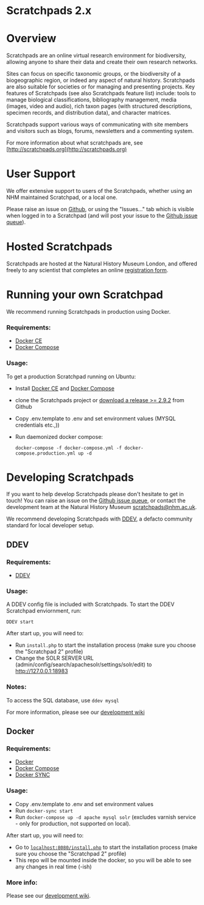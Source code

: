 Scratchpads 2.x
===============

# Overview

Scratchpads are an online virtual research environment for biodiversity,
allowing anyone to share their data and create their own research networks.

Sites can focus on specific taxonomic groups, or the biodiversity of a
biogeographic region, or indeed any aspect of natural history. Scratchpads are
also suitable for societies or for managing and presenting projects. Key
features of Scratchpads (see also Scratchpads feature list) include: tools to
manage biological classifications, bibliography management, media (images,
video and audio), rich taxon pages (with structured descriptions, specimen
records, and distribution data), and character matrices.

Scratchpads support various ways of communicating with site members and
visitors such as blogs, forums, newsletters and a commenting system.

For more information about what scratchpads are, see [http://scratchpads.org](http://scratchpads.org)

# User Support

We offer extensive support to users of the Scratchpads, whether using an NHM maintained Scratchpad, or a local one.

Please raise an issue on [Github](https://github.com/NaturalHistoryMuseum/scratchpads2/issues), or using the "Issues..." tab which is visible when logged in to a Scratchpad (and will post your issue to the [Github issue queue](https://github.com/NaturalHistoryMuseum/scratchpads2/issues)).

# Hosted Scratchpads

Scratchpads are hosted at the Natural History Museum London, and offered freely to
any scientist that completes an online [registration
form](http://get.scratchpads.org).


# Running your own Scratchpad

We recommend running Scratchpads in production using Docker.

### Requirements:

  - [Docker CE](https://docs.docker.com/install/linux/docker-ce/ubuntu/)
  - [Docker Compose](https://docs.docker.com/compose/install/)

### Usage:

To get a production Scratchpad running on Ubuntu:

- Install [Docker CE](https://docs.docker.com/install/linux/docker-ce/ubuntu/) and [Docker Compose](https://docs.docker.com/compose/install/)

- clone the Scratchpads project or [download a release >= 2.9.2](https://github.com/NaturalHistoryMuseum/scratchpads2/releases) from Github

- Copy .env.template to .env and set environment values (MYSQL credentials etc.,))

- Run daemonized docker compose:

    ```docker-compose -f docker-compose.yml -f docker-compose.production.yml up -d```

# Developing Scratchpads

If you want to help develop Scratchpads please don't hesitate to get in touch! You can raise an issue on the [Github issue queue](https://github.com/NaturalHistoryMuseum/scratchpads2/issues), or contact the development team at the Natural History Museum scratchpads@nhm.ac.uk.

We recommend developing Scratchpads with [DDEV](https://ddev.readthedocs.io/en/stable/), a defacto community standard for local developer setup.

## DDEV

### Requirements:

  - [DDEV](https://ddev.readthedocs.io/en/stable/)

### Usage:

A DDEV config file is included with Scratchpads. To start the DDEV Scratchpad enviornment, run:

```
DDEV start
```

After start up, you will need to:

- Run ```install.php``` to start the installation process (make sure you choose the "Scratchpad 2" profile)
- Change the SOLR SERVER URL (admin/config/search/apachesolr/settings/solr/edit) to http://127.0.0.1:18983

### Notes:

To access the SQL database, use ```ddev mysql```

For more information, please see our [development wiki](https://github.com/NaturalHistoryMuseum/scratchpads2/wiki/DDEV)

## Docker

### Requirements:

  - [Docker](https://www.docker.com/)
  - [Docker Compose](https://docs.docker.com/compose/install/)
  - [Docker SYNC](https://docker-sync.readthedocs.io/en/latest/)

### Usage:

- Copy .env.template to .env and set environment values
- Run `docker-sync start`
- Run `docker-compose up -d apache mysql solr` (excludes varnish service - only for production, not supported on local).

After start up, you will need to:

- Go to [`localhost:8080/install.php`](http://localhost:8080/install.php) to start the installation process (make sure you choose the "Scratchpad 2" profile)
- This repo will be mounted inside the docker, so you will be able to see any changes in real time (-ish)

### More info:

Please see our [development wiki](https://github.com/NaturalHistoryMuseum/scratchpads2/wiki/Installing-Scratchpads-with-Docker-Compose).



